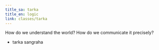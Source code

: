```yaml
---
title_sa: tarka
title_en: logic
link: classes/tarka
---
```


How do we understand the world? How do we communicate it precisely?

- tarka sangraha
